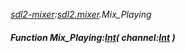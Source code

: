 _[sdl2-mixer](../../modules/sdl2-mixer/sdl2-mixer-module.md):[sdl2.mixer](../../modules/sdl2/sdl2-mixer.md).Mix\_Playing_
##### Function Mix\_Playing:[Int](../../modules/wonkey/wonkey-types-int.md)( channel:[Int](../../modules/wonkey/wonkey-types-int.md) )
